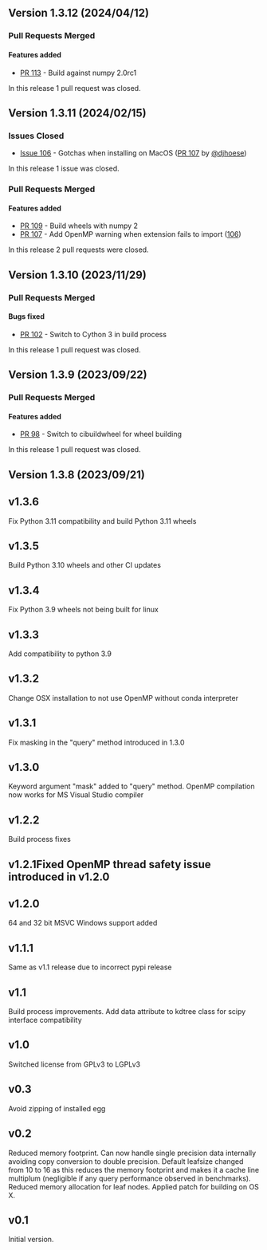 ## Version 1.3.12 (2024/04/12)

### Pull Requests Merged

#### Features added

* [PR 113](https://github.com/storpipfugl/pykdtree/pull/113) - Build against numpy 2.0rc1

In this release 1 pull request was closed.


## Version 1.3.11 (2024/02/15)

### Issues Closed

* [Issue 106](https://github.com/storpipfugl/pykdtree/issues/106) - Gotchas when installing on MacOS ([PR 107](https://github.com/storpipfugl/pykdtree/pull/107) by [@djhoese](https://github.com/djhoese))

In this release 1 issue was closed.

### Pull Requests Merged

#### Features added

* [PR 109](https://github.com/storpipfugl/pykdtree/pull/109) - Build wheels with numpy 2
* [PR 107](https://github.com/storpipfugl/pykdtree/pull/107) - Add OpenMP warning when extension fails to import ([106](https://github.com/storpipfugl/pykdtree/issues/106))

In this release 2 pull requests were closed.


## Version 1.3.10 (2023/11/29)

### Pull Requests Merged

#### Bugs fixed

* [PR 102](https://github.com/storpipfugl/pykdtree/pull/102) - Switch to Cython 3 in build process

In this release 1 pull request was closed.


## Version 1.3.9 (2023/09/22)

### Pull Requests Merged

#### Features added

* [PR 98](https://github.com/storpipfugl/pykdtree/pull/98) - Switch to cibuildwheel for wheel building

In this release 1 pull request was closed.


## Version 1.3.8 (2023/09/21)


## v1.3.6

Fix Python 3.11 compatibility and build Python 3.11 wheels

## v1.3.5

Build Python 3.10 wheels and other CI updates

## v1.3.4

Fix Python 3.9 wheels not being built for linux

## v1.3.3

Add compatibility to python 3.9

## v1.3.2

Change OSX installation to not use OpenMP without conda interpreter

## v1.3.1

Fix masking in the "query" method introduced in 1.3.0

## v1.3.0

Keyword argument "mask" added to "query" method. OpenMP compilation now works for MS Visual Studio compiler

## v1.2.2

Build process fixes

## v1.2.1Fixed OpenMP thread safety issue introduced in v1.2.0

## v1.2.0

64 and 32 bit MSVC Windows support added

## v1.1.1

Same as v1.1 release due to incorrect pypi release

## v1.1

Build process improvements. Add data attribute to kdtree class for scipy interface compatibility

## v1.0

Switched license from GPLv3 to LGPLv3

## v0.3

Avoid zipping of installed egg

## v0.2

Reduced memory footprint. Can now handle single precision data internally avoiding copy conversion to double precision. Default leafsize changed from 10 to 16 as this reduces the memory footprint and makes it a cache line multiplum (negligible if any query performance observed in benchmarks). Reduced memory allocation for leaf nodes. Applied patch for building on OS X.

## v0.1

Initial version.
